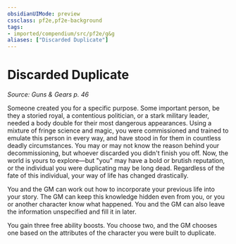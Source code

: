 ```yaml
---
obsidianUIMode: preview
cssclass: pf2e,pf2e-background
tags:
- imported/compendium/src/pf2e/g&g
aliases: ["Discarded Duplicate"]
---
```

# Discarded Duplicate
*Source: Guns & Gears p. 46*  

Someone created you for a specific purpose. Some important person, be they a storied royal, a contentious politician, or a stark military leader, needed a body double for their most dangerous appearances. Using a mixture of fringe science and magic, you were commissioned and trained to emulate this person in every way, and have stood in for them in countless deadly circumstances. You may or may not know the reason behind your decommissioning, but whoever discarded you didn't finish you off. Now, the world is yours to explore—but "you" may have a bold or brutish reputation, or the individual you were duplicating may be long dead. Regardless of the fate of this individual, your way of life has changed drastically.

You and the GM can work out how to incorporate your previous life into your story. The GM can keep this knowledge hidden even from you, or you or another character know what happened. You and the GM can also leave the information unspecified and fill it in later.

You gain three free ability boosts. You choose two, and the GM chooses one based on the attributes of the character you were built to duplicate.